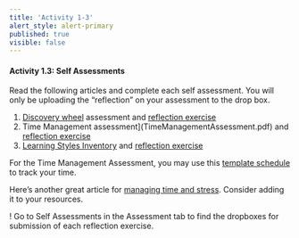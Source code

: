 ```yaml
---
title: 'Activity 1-3'
alert_style: alert-primary
published: true
visible: false
---
```


#### Activity 1.3: Self Assessments

Read the following articles and complete each self assessment. You will only be uploading the “reflection” on your assessment to the drop box.


1. [Discovery wheel](https://studylib.net/doc/8081483/first-steps---nelsonbrain) assessment and [reflection exercise](https://mytwu-my.sharepoint.com/:w:/g/personal/debra_hanenburg_twu_ca/EcTTykTAp7RPjcX53ArexPwBOwtrQgvTQt3Ibk-IPW7jGQ?e=4%3aoqhsHo&at=9)  
2. Time Management assessment](TimeManagementAssessment.pdf) and [reflection exercise](https://mytwu-my.sharepoint.com/:w:/g/personal/debra_hanenburg_twu_ca/EdwC0u1yqyFLo50Dc1tLhJEByxw0Kq-iGjARRgYFWQfo0w?e=4%3amTEnEb&at=9)  
3. [Learning Styles Inventory](http://med.fau.edu/students/md_m1_orientation/M1%20Kolb%20Learning%20Style%20Inventory.pdf) and [reflection exercise](https://mytwu-my.sharepoint.com/:w:/g/personal/debra_hanenburg_twu_ca/EdDcay0nT-9MiwYDbO_DzKIBQtl7iUmVC587U1Q_wb51aQ?e=4%3a84iXIw&at=9)  

For the Time Management Assessment, you may use this [template schedule](https://www.twu.ca/sites/default/files/lcom_time_management_sheets_weekly_schedule_final.pdf) to track your time.

Here’s another great article for [managing time and stress](UNIV-301_U1_Managing-Time-and-Stress.pdf).  Consider adding it to your resources.

! Go to Self Assessments in the Assessment tab to find the dropboxes for submission of each reflection exercise.
